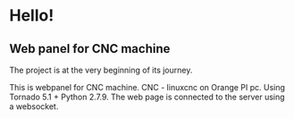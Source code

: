 <h1>Hello!</h1>

<h2>Web panel for CNC machine</h2>
The project is at the very beginning of its journey.

This is webpanel for CNC machine. CNC - linuxcnc on Orange PI pc. Using Tornado 5.1 + Python 2.7.9. The web page is connected to the server using a websocket.
